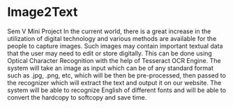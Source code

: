 # Image2Text
Sem V Mini Project
In the current world, there is a great increase in the utilization of digital technology and various methods are available for the people to capture images. 
Such images may contain important textual data that the user may need to edit or store digitally. 
This can be done using Optical Character Recognition with the help of Tesseract OCR Engine. 
The system will take an image as input which can be of any standard format such as .jpg, .png, etc, which will be then be pre-processed, then passed to the recognizer which will extract the text and output it on our website.
The system will be able to recognize English of different fonts and will be able to convert the hardcopy to softcopy and save time.
